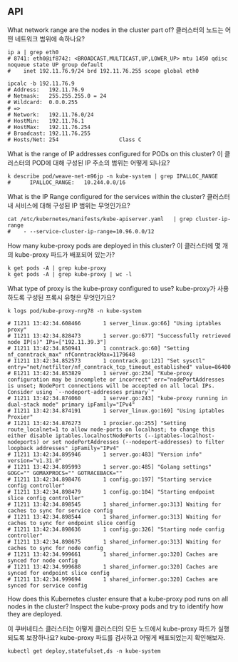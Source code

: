 ## API

What network range are the nodes in the cluster part of?
클러스터의 노드는 어떤 네트워크 범위에 속하나요?

```shell
ip a | grep eth0
# 8741: eth0@if8742: <BROADCAST,MULTICAST,UP,LOWER_UP> mtu 1450 qdisc noqueue state UP group default 
#    inet 192.11.76.9/24 brd 192.11.76.255 scope global eth0

ipcalc -b 192.11.76.9
# Address:   192.11.76.9          
# Netmask:   255.255.255.0 = 24   
# Wildcard:  0.0.0.255            
# =>
# Network:   192.11.76.0/24       
# HostMin:   192.11.76.1          
# HostMax:   192.11.76.254        
# Broadcast: 192.11.76.255        
# Hosts/Net: 254                   Class C
```

What is the range of IP addresses configured for PODs on this cluster?
이 클러스터의 POD에 대해 구성된 IP 주소의 범위는 어떻게 되나요?

```shell
k describe pod/weave-net-m96jp -n kube-system | grep IPALLOC_RANGE
#      IPALLOC_RANGE:   10.244.0.0/16
```

What is the IP Range configured for the services within the cluster?
클러스터 내 서비스에 대해 구성된 IP 범위는 무엇인가요?

```shell
cat /etc/kubernetes/manifests/kube-apiserver.yaml   | grep cluster-ip-range
#    - --service-cluster-ip-range=10.96.0.0/12
```

How many kube-proxy pods are deployed in this cluster?
이 클러스터에 몇 개의 kube-proxy 파드가 배포되어 있는가?

```shell
k get pods -A | grep kube-proxy
k get pods -A | grep kube-proxy | wc -l
```

What type of proxy is the kube-proxy configured to use?
kube-proxy가 사용하도록 구성된 프록시 유형은 무엇인가요?

```shell
k logs pod/kube-proxy-nrg78 -n kube-system

# I1211 13:42:34.608466       1 server_linux.go:66] "Using iptables proxy"
# I1211 13:42:34.828473       1 server.go:677] "Successfully retrieved node IP(s)" IPs=["192.11.39.3"]
# I1211 13:42:34.850941       1 conntrack.go:60] "Setting nf_conntrack_max" nfConntrackMax=1179648
# I1211 13:42:34.852573       1 conntrack.go:121] "Set sysctl" entry="net/netfilter/nf_conntrack_tcp_timeout_established" value=86400
# E1211 13:42:34.853829       1 server.go:234] "Kube-proxy configuration may be incomplete or incorrect" err="nodePortAddresses is unset; NodePort connections will be accepted on all local IPs. Consider using `--nodeport-addresses primary`"
# I1211 13:42:34.874060       1 server.go:243] "kube-proxy running in dual-stack mode" primary ipFamily="IPv4"
# I1211 13:42:34.874191       1 server_linux.go:169] "Using iptables Proxier"
# I1211 13:42:34.876273       1 proxier.go:255] "Setting route_localnet=1 to allow node-ports on localhost; to change this either disable iptables.localhostNodePorts (--iptables-localhost-nodeports) or set nodePortAddresses (--nodeport-addresses) to filter loopback addresses" ipFamily="IPv4"
# I1211 13:42:34.895946       1 server.go:483] "Version info" version="v1.31.0"
# I1211 13:42:34.895993       1 server.go:485] "Golang settings" GOGC="" GOMAXPROCS="" GOTRACEBACK=""
# I1211 13:42:34.898476       1 config.go:197] "Starting service config controller"
# I1211 13:42:34.898479       1 config.go:104] "Starting endpoint slice config controller"
# I1211 13:42:34.898545       1 shared_informer.go:313] Waiting for caches to sync for service config
# I1211 13:42:34.898544       1 shared_informer.go:313] Waiting for caches to sync for endpoint slice config
# I1211 13:42:34.898636       1 config.go:326] "Starting node config controller"
# I1211 13:42:34.898675       1 shared_informer.go:313] Waiting for caches to sync for node config
# I1211 13:42:34.999661       1 shared_informer.go:320] Caches are synced for node config
# I1211 13:42:34.999688       1 shared_informer.go:320] Caches are synced for endpoint slice config
# I1211 13:42:34.999694       1 shared_informer.go:320] Caches are synced for service config
```

How does this Kubernetes cluster ensure that a kube-proxy pod runs on all nodes in the cluster?
Inspect the kube-proxy pods and try to identify how they are deployed.

이 쿠버네티스 클러스터는 어떻게 클러스터의 모든 노드에서 kube-proxy 파드가 실행되도록 보장하나요?
kube-proxy 파드를 검사하고 어떻게 배포되었는지 확인해보자.

```shell
kubectl get deploy,statefulset,ds -n kube-system
```